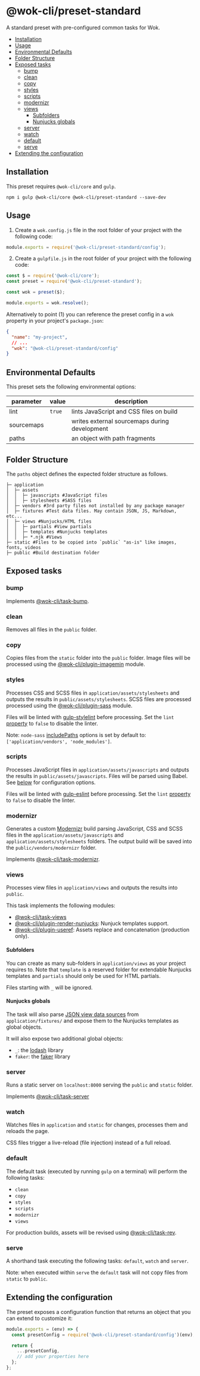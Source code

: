 # @wok-cli/preset-standard

A standard preset with pre-configured common tasks for Wok.

<!-- TOC -->

- [Installation](#installation)
- [Usage](#usage)
- [Environmental Defaults](#environmental-defaults)
- [Folder Structure](#folder-structure)
- [Exposed tasks](#exposed-tasks)
  - [bump](#bump)
  - [clean](#clean)
  - [copy](#copy)
  - [styles](#styles)
  - [scripts](#scripts)
  - [modernizr](#modernizr)
  - [views](#views)
    - [Subfolders](#subfolders)
    - [Nunjucks globals](#nunjucks-globals)
  - [server](#server)
  - [watch](#watch)
  - [default](#default)
  - [serve](#serve)
- [Extending the configuration](#extending-the-configuration)

<!-- /TOC -->

## Installation

This preset requires `@wok-cli/core` and `gulp`.

```
npm i gulp @wok-cli/core @wok-cli/preset-standard --save-dev
```

## Usage

1. Create a `wok.config.js` file in the root folder of your project with the following code:

```js
module.exports = require('@wok-cli/preset-standard/config');
```

2. Create a `gulpfile.js` in the root folder of your project with the following code:

```js
const $ = require('@wok-cli/core');
const preset = require('@wok-cli/preset-standard');

const wok = preset($);

module.exports = wok.resolve();
```

Alternatively to point (1) you can reference the preset config in a `wok` property in your project's `package.json`:

```json
{
  "name": "my-project",
  // ...
  "wok": "@wok-cli/preset-standard/config"
}
```

## Environmental Defaults

This preset sets the following environmental options:

| parameter  | value  | description                                   |
| ---------- | ------ | --------------------------------------------- |
| lint       | `true` | lints JavaScript and CSS files on build       |
| sourcemaps |        | writes external sourcemaps during development |
| paths      |        | an object with path fragments                 |

## Folder Structure

The `paths` object defines the expected folder structure as follows.

```
├─ application
│  ├─ assets
│  │  ├─ javascripts #JavaScript files
│  │  ├─ stylesheets #SASS files
│  ├─ vendors #3rd party files not installed by any package manager
│  ├─ fixtures #Test data files. May contain JSON, JS, Markdown, etc...
│  ├─ views #Nunjucks/HTML files
│  │  ├─ partials #View partials
│  │  ├─ templates #Nunjucks templates
│  │  ├─ *.njk #Views
├─ static #Files to be copied into `public` "as-is" like images, fonts, videos
├─ public #Build destination folder
```

## Exposed tasks

### bump

Implements [@wok-cli/task-bump](https://github.com/fevrcoding/wok-pkgs/tree/master/packages/task-bump).

### clean

Removes all files in the `public` folder.

### copy

Copies files from the `static` folder into the `public` folder. Image files will be processed using the [@wok-cli/plugin-imagemin](https://github.com/fevrcoding/wok-pkgs/tree/master/packages/plugin-imagemin) module.

### styles

Processes CSS and SCSS files in `application/assets/stylesheets` and outputs the results in `public/assets/stylesheets`. SCSS files are processed processed using the [@wok-cli/plugin-sass](https://github.com/fevrcoding/wok-pkgs/tree/master/packages/plugin-sass) module.

Files will be linted with [gulp-stylelint](https://www.npmjs.com/package/gulp-stylelint) before processing. Set the `lint` [property](#environmental-defaults) to `false` to disable the linter.

Note: `node-sass` [includePaths](https://github.com/sass/node-sass#includepaths) options is set by default to: `['application/vendors', 'node_modules']`.

### scripts

Processes JavaScript files in `application/assets/javascripts` and outputs the results in `public/assets/javascripts`. Files will be parsed using Babel. See [below](#TODO) for configuration options.

Files will be linted with [gulp-eslint](https://www.npmjs.com/package/gulp-eslint) before processing. Set the `lint` [property](#environmental-defaults) to `false` to disable the linter.

### modernizr

Generates a custom [Modernizr](https://modernizr.com/) build parsing JavaScript, CSS and SCSS files in the `application/assets/javascripts` and `application/assets/stylesheets` folders. The output build will be saved into the `public/vendors/modernizr` folder.

Implements [@wok-cli/task-modernizr](https://github.com/fevrcoding/wok-pkgs/tree/master/packages/task-modernizr).

### views

Processes view files in `application/views` and outputs the results into `public`.

This task implements the following modules:

- [@wok-cli/task-views](https://github.com/fevrcoding/wok-pkgs/tree/master/packages/task-views)
- [@wok-cli/plugin-render-nunjucks](https://github.com/fevrcoding/wok-pkgs/tree/master/packages/plugin-render-nunjucks): Nunjuck templates support.
- [@wok-cli/plugin-useref](https://github.com/fevrcoding/wok-pkgs/tree/master/packages/plugin-useref): Assets replace and concatenation (production only).

#### Subfolders

You can create as many sub-folders in `application/views` as your project requires to. Note that `template` is a reserved folder for extendable Nunjucks templates and `partials` should only be used for HTML partials.

Files starting with `_` will be ignored.

#### Nunjucks globals

The task will also parse [JSON view data sources](#TODO) from `application/fixtures/` and expose them to the Nunjucks templates as global objects.

It will also expose two additional global objects:

- `_`: the [lodash](https://lodash.com/) library
- `faker`: the [faker](https://www.npmjs.com/package/faker) library

### server

Runs a static server on `localhost:8000` serving the `public` and `static` folder.

Implements [@wok-cli/task-server](https://github.com/fevrcoding/wok-pkgs/tree/master/packages/task-server)

### watch

Watches files in `application` and `static` for changes, processes them and reloads the page.

CSS files trigger a live-reload (file injection) instead of a full reload.

### default

The default task (executed by running `gulp` on a terminal) will perform the following tasks:

- `clean`
- `copy`
- `styles`
- `scripts`
- `modernizr`
- `views`

For production builds, assets will be revised using [@wok-cli/task-rev](https://github.com/fevrcoding/wok-pkgs/tree/master/packages/task-rev).

### serve

A shorthand task executing the following tasks: `default`, `watch` and `server`.

Note: when executed within `serve` the `default` task will not copy files from `static` to `public`.

## Extending the configuration

The preset exposes a configuration function that returns an object that you can extend to customize it:

```js
module.exports = (env) => {
  const presetConfig = require('@wok-cli/preset-standard/config')(env);

  return {
    ...presetConfig,
    // add your properties here
  };
};
```
